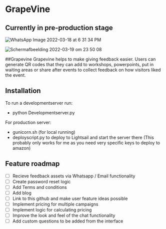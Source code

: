 # GrapeVine
## Currently in pre-production stage
![WhatsApp Image 2022-03-18 at 6 31 34 PM](https://user-images.githubusercontent.com/71013416/159140820-3f84a0a2-acf1-43b4-991b-93ff60fd82b4.jpeg)

![Schermafbeelding 2022-03-19 om 23 50 08](https://user-images.githubusercontent.com/71013416/159141082-ea9481c5-9e38-48ec-859d-417d132c3e38.png)

##Grapevine
Grapevine helps to make giving feedback easier. Users can generate QR codes that they can add to workshops, powerpoints, put in waiting areas or share after events to collect feedback on how visitors liked the event. 

## Installation
To run a developmentserver run: 
- python Developmentserver.py

For production server: 
- gunicorn.sh (for local running)
- deployscript.py to deploy to Lightsail and start the server there (This probably only works for me as you need very specific keys to deploy to amazon) 

## Feature roadmap

- [ ] Recieve feedback assets via Whatsapp / Email functionality
- [ ] Create password reset logic
- [ ] Add Terms and conditions
- [ ] Add blog
- [ ] Link to this github and make user feature ideas possible
- [ ] Implement pricing for multiple campaigns
- [ ] Implement logic for calculating pricing
- [ ] Improve the look and feel of the chat functionality
- [ ] Add custom questions to be added from the interface
